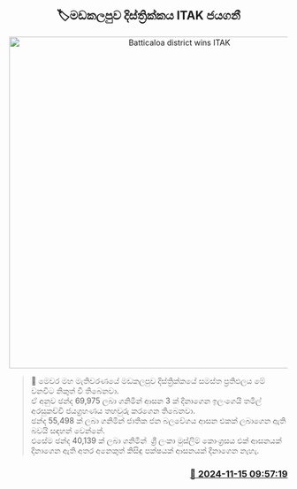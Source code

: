 <p align='center'><b><h2 align='center' title='Batticaloa district wins ITAK'>🏷මඩකලපුව දිස්ත්‍රික්කය ITAK ජයගනී</h2></b></p>
<p align='center'><img src='https://helakuru.sgp1.cdn.digitaloceanspaces.com/esana/images/lib/parliment-election-result.jpg' width='600' alt='Batticaloa district wins ITAK'></p>

>📝 මෙවර මහ මැතිවරණයේ මඩකලපුව දිස්ත්‍රික්කයේ සමස්ත ප්‍රතිඵලය මේ වනවිට නිකුත් වී තිබෙනවා.<br>ඒ අනුව ඡන්ද 69,975 ලබා ගනිමින් ආසන 3 ක් දිනාගෙන ඉලංගෙයි තමිල් අරසුකච්චි ජයග්‍රහණය තහවුරු කරගෙන තිබෙනවා.<br>ඡන්ද 55,498 ක් ලබා ගනිමින් ජාතික ජන බලවේගය ආසන එකක් ලබාගෙන ඇති බවයි සඳහන් වෙන්නේ.<br>එසේම ඡන්ද 40,139 ක් ලබා ගනිමින්  ශ්‍රී ලංකා මුස්ලිම් කොංග්‍රසය එක් ආසනයක් දිනාගෙන ඇති අතර අනෙකුත් කිසිඳු පක්ෂයක් ආසනයක් දිනාගෙන නැහැ.<br>

<h3 align='right'><a href='https://www.helakuru.lk/esana/p/105082/'>📅 2024-11-15 09:57:19</a></h3>
